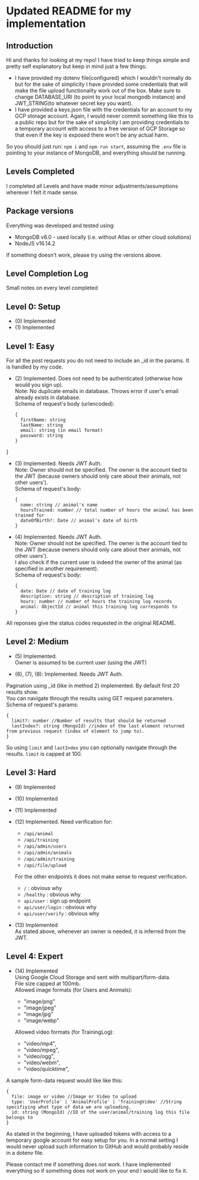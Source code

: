# Updated README for my implementation
## Introduction

Hi and thanks for looking at my repo! I have tried to keep things simple and pretty self explanatory but keep in mind just a few things:

- I have provided my dotenv file(configured) which I wouldn't normally do but for the sake of simplicity I have provided some credentials that will make the file upload functionality work out of the box. Make sure to change DATABASE_URI (to point to your local mongodb instance) and JWT_STRING(to whatever secret key you want). 
- I have provided a keys.json file with the credentials for an account to my GCP storage account. Again, I would never commit something like this to a public repo but for the sake of simplicity I am providing credentials to a temporary account with access to a free version of GCP Storage so that even if the key is exposed there won't be any actual harm.

So you should just run:
`npm i` and `npm run start`, assuming the `.env` file is pointing to your instance of MongoDB, and everything should be running.
## Levels Completed

I completed all Levels and have made minor adjustments/assumptions wherever I felt it made sense.  

## Package versions

Everything was developed and tested using:
- MongoDB v6.0 - used locally (i.e. without Atlas or other cloud solutions)
- NodeJS v16.14.2

If something doesn't work, please try using the versions above.

## Level Completion Log
Small notes on every level completed

## Level 0: Setup
- (0) Implemented
- (1) Implemented

## Level 1: Easy
For all the post requests you do not need to include an _id in the params. It is handled by my code.

- (2) Implemented.
  Does not need to be authenticated (otherwise how would you sign up).  
  Note: No duplicate emails in database. Throws error if user's email already exists in database.  
  Schema of request's body (urlencoded):
  ```
  {
    firstName: string
    lastName: string
    email: string (in email format)
    password: string
  }
  ```
}
  
- (3) Implemented. Needs JWT Auth.  
  Note: Owner should not be specified. The owner is the account tied to the JWT (because owners should only care about their animals, not other users').  
  Schema of request's body:
  ```
  {
    name: string // animal's name
    hoursTrained: number // total number of hours the animal has been trained for
    dateOfBirth?: Date // animal's date of birth
  }
  ```
  
- (4) Implemented. Needs JWT Auth.  
  Note: Owner should not be specified. The owner is the account tied to the JWT (because owners should only care about their animals, not other users').  
  I also check if the current user is indeed the owner of the animal (as specified in another requirement).  
  Schema of request's body:  
  ```
  {
    date: Date // date of training log
    description: string // description of training log
    hours: number // number of hours the training log records
    animal: ObjectId // animal this training log corresponds to
  }
  ```

All reponses give the status codes requested in the original README.

## Level 2: Medium

- (5) Implemented.  
  Owner is assumed to be current user (using the JWT)

- (6), (7), (8): Implemented. Needs JWT Auth.

Pagination using _id (like in method 2) implemented. By default first 20 results show.  
You can navigate through the results using GET request parameters. Schema of request's params:
```
{
  limit?: number //Number of results that should be returned
  lastIndex?: string (MongoId) //index of the last element returned from previous request (index of element to jump to).
}
```
So using `limit` and `lastIndex` you can optionally navigate through the results. `limit` is capped at 100.

## Level 3: Hard

- (9) Implemented
- (10) Implemented
- (11) Implemented
- (12) Implemented. Need verification for:
  - `/api/animal`
  - `/api/training`
  - `/api/admin/users`
  - `/api/admin/animals`
  - `/api/admin/training`
  - `/api/file/upload`
  
  For the other endpoints it does not make sense to request verification.
  - `/` : obvious why
  - `/healthy` : obvious why
  - `api/user` : sign up endpoint
  - `api/user/login` : obvious why
  - `api/user/verify` : obvious why
- (13) Implemented  
  As stated above, whenever an owner is needed, it is inferred from the JWT.

## Level 4: Expert

- (14) Implemented  
Using Google Cloud Storage and sent with multipart/form-data.  
File size capped at 100mb.  
Allowed image formats (for Users and Animals):
  - "image/png"
  - "image/jpeg"
  - "image/jpg"
  - "image/webp"

  Allowed video formats (for TrainingLog):
  - "video/mp4",
  - "video/mpeg",
  - "video/ogg",
  - "video/webm",
  - "video/quicktime",

A sample form-data request would like like this:
```
{
  file: image or video //Image or Video to upload
  type: 'UserProfile' | 'AnimalProfile' | 'TrainingVideo' //String specifiying what type of data we are uploading.
  id: string (MongoId) //ID of the user/animal/training log this file belongs to
}
```
As stated in the beginning, I have uploaded tokens with access to a temporary google account for easy setup for you. In a normal setting I would never upload such information to GitHub and would probably reside in a dotenv file.

Please contact me if something does not work. I have implemented everything so if something does not work on your end I would like to fix it.